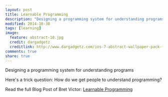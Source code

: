 ```yaml
---
layout: post
title: Learnable Programming 
description: "Designing a programming system for understanding programs"
modified: 2014-10-30
tags: [learning]
image:
  feature: abstract-10.jpg
  credit: dargadgetz
  creditlink: http://www.dargadgetz.com/ios-7-abstract-wallpaper-pack-for-iphone-5-and-ipod-touch-retina/
comments: true
share: true  
---
```

Designing a programming system for understanding programs

Here's a trick question: How do we get people to understand programming?

Read the full Blog Post of Bret Victor: [Learnable Programming](http://worrydream.com/#!/LearnableProgramming) 
